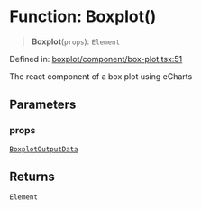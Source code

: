 # Function: Boxplot()

> **Boxplot**(`props`): `Element`

Defined in: [boxplot/component/box-plot.tsx:51](https://github.com/GeoDaCenter/openassistant/blob/a1f850931f3d8289e0a4c297ef4b317a2f84235b/packages/echarts/src/boxplot/component/box-plot.tsx#L51)

The react component of a box plot using eCharts

## Parameters

### props

[`BoxplotOutputData`](../type-aliases/BoxplotOutputData.md)

## Returns

`Element`
